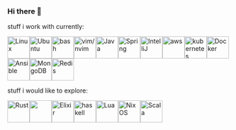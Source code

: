 ### Hi there 👋

stuff i work with currently:

<img title="Linux" height=50 src="https://cdn.jsdelivr.net/gh/devicons/devicon/icons/linux/linux-original.svg" /><img title="Ubuntu" height=50 src="https://cdn.jsdelivr.net/gh/devicons/devicon/icons/ubuntu/ubuntu-plain.svg" /><img title="bash" height=50 src="https://cdn.jsdelivr.net/gh/devicons/devicon/icons/bash/bash-original.svg" /><img title="vim/nvim" height=50 src="https://cdn.jsdelivr.net/gh/devicons/devicon/icons/vim/vim-original.svg" /><img title="Java" height=50 src="https://cdn.jsdelivr.net/gh/devicons/devicon/icons/java/java-original.svg" /><img title="Spring" height=50 src="https://cdn.jsdelivr.net/gh/devicons/devicon/icons/spring/spring-original.svg" /><img title="IntelliJ" height=50 src="https://cdn.jsdelivr.net/gh/devicons/devicon/icons/intellij/intellij-original.svg" /><img title="aws" height=50 src="https://cdn.jsdelivr.net/gh/devicons/devicon@latest/icons/amazonwebservices/amazonwebservices-original-wordmark.svg" /><img title="kubernetes" height=50 src="https://cdn.jsdelivr.net/gh/devicons/devicon/icons/kubernetes/kubernetes-plain.svg" /><img title="Docker" height=50 src="https://cdn.jsdelivr.net/gh/devicons/devicon/icons/docker/docker-original.svg" /><img title="Ansible" height=50 src="https://cdn.jsdelivr.net/gh/devicons/devicon/icons/ansible/ansible-original.svg" /><img title="MongoDB" height=50 src="https://cdn.jsdelivr.net/gh/devicons/devicon/icons/mongodb/mongodb-original.svg" /><img title="Redis" height=50 src="https://cdn.jsdelivr.net/gh/devicons/devicon/icons/redis/redis-original.svg" />



stuff i would like to explore:



<img title="Rust" height=50 src="https://cdn.jsdelivr.net/gh/devicons/devicon@latest/icons/rust/rust-original.svg" /><img height=50 src="https://cdn.jsdelivr.net/gh/devicons/devicon/icons/apachekafka/apachekafka-original.svg" /><img title="Elixir" height=50 src="https://cdn.jsdelivr.net/gh/devicons/devicon/icons/elixir/elixir-original.svg" /><img title="haskell" height=50 src="https://cdn.jsdelivr.net/gh/devicons/devicon/icons/haskell/haskell-original.svg" /><img title="Lua" height=50 src="https://cdn.jsdelivr.net/gh/devicons/devicon@latest/icons/lua/lua-original.svg" /><img title="NixOS" height=50 src="https://cdn.jsdelivr.net/gh/devicons/devicon/icons/nixos/nixos-original.svg" /><img title="Scala" height=50 src="https://cdn.jsdelivr.net/gh/devicons/devicon/icons/scala/scala-original.svg" />








<!--
**rezekdan/rezekdan** is a ✨ _special_ ✨ repository because its `README.md` (this file) appears on your GitHub profile.

Here are some ideas to get you started:

- 🔭 I’m currently working on ...
- 🌱 I’m currently learning ...
- 👯 I’m looking to collaborate on ...
- 🤔 I’m looking for help with ...
- 💬 Ask me about ...
- 📫 How to reach me: ...
- 😄 Pronouns: ...
- ⚡ Fun fact: ...
-->
